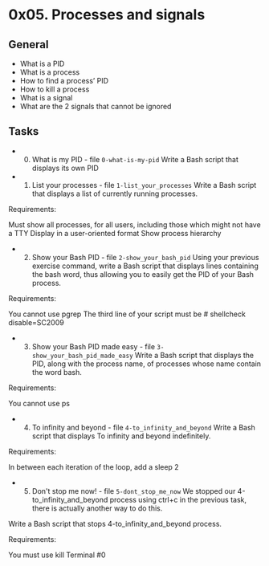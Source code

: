 # 0x05. Processes and signals

## General

* What is a PID
* What is a process
* How to find a process’ PID
* How to kill a process
* What is a signal
* What are the 2 signals that cannot be ignored

## Tasks

* 0. What is my PID - file `0-what-is-my-pid`
Write a Bash script that displays its own PID
* 1. List your processes - file `1-list_your_processes`
Write a Bash script that displays a list of currently running processes.

Requirements:

Must show all processes, for all users, including those which might not have a TTY
Display in a user-oriented format
Show process hierarchy

* 2. Show your Bash PID - file `2-show_your_bash_pid`
Using your previous exercise command, write a Bash script that displays lines containing the bash word, thus allowing you to easily get the PID of your Bash process.

Requirements:

You cannot use pgrep
The third line of your script must be # shellcheck disable=SC2009

* 3. Show your Bash PID made easy - file `3-show_your_bash_pid_made_easy`
Write a Bash script that displays the PID, along with the process name, of processes whose name contain the word bash.

Requirements:

You cannot use ps

* 4. To infinity and beyond - file `4-to_infinity_and_beyond`
Write a Bash script that displays To infinity and beyond indefinitely.

Requirements:

In between each iteration of the loop, add a sleep 2

* 5. Don't stop me now! - file `5-dont_stop_me_now`
We stopped our 4-to_infinity_and_beyond process using ctrl+c in the previous task, there is actually another way to do this.

Write a Bash script that stops 4-to_infinity_and_beyond process.

Requirements:

You must use kill
Terminal #0
